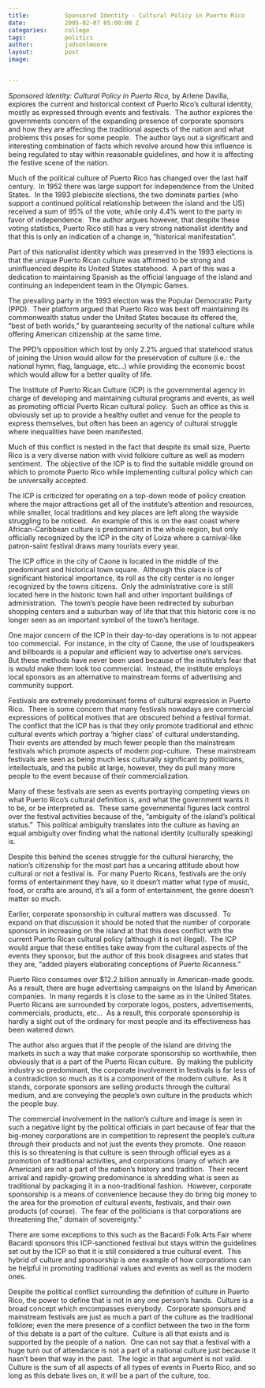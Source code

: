 ```yaml
---
title:			Sponsored Identity - Cultural Policy in Puerto Rico
date:			2005-02-07 05:00:00 Z
categories:		college
tags:			politics
author:			judsonlmoore
layout:			post
image:			


---
```


_Sponsored Identity: Cultural Policy in Puerto Rico,_ by Arlene Davilla, explores the current and historical context of Puerto Rico’s cultural identity, mostly as expressed through events and festivals.  The author explores the governments concern of the expanding presence of corporate sponsors and how they are affecting the traditional aspects of the nation and what problems this poses for some people.  The author lays out a significant and interesting combination of facts which revolve around how this influence is being regulated to stay within reasonable guidelines, and how it is affecting the festive scene of the nation.

Much of the political culture of Puerto Rico has changed over the last half century.  In 1952 there was large support for independence from the United States.  In the 1993 plebiscite elections, the two dominate parties (who support a continued political relationship between the island and the US) received a sum of 95% of the vote, while only 4.4% went to the party in favor of independence.  The author argues however, that despite these voting statistics, Puerto Rico still has a very strong nationalist identity and that this is only an indication of a change in, “historical manifestation”.

Part of this nationalist identity which was preserved in the 1993 elections is that the unique Puerto Rican culture was affirmed to be strong and uninfluenced despite its United States statehood.  A part of this was a dedication to maintaining Spanish as the official language of the island and continuing an independent team in the Olympic Games.

The prevailing party in the 1993 election was the Popular Democratic Party (PPD).  Their platform argued that Puerto Rico was best off maintaining its commonwealth status under the United States because its offered the, “best of both worlds,” by guaranteeing security of the national culture while offering American citizenship at the same time.

The PPD’s opposition which lost by only 2.2% argued that statehood status of joining the Union would allow for the preservation of culture (i.e.: the national hymn, flag, language, etc…) while providing the economic boost which would allow for a better quality of life.

The Institute of Puerto Rican Culture (ICP) is the governmental agency in charge of developing and maintaining cultural programs and events, as well as promoting official Puerto Rican cultural policy.  Such an office as this is obviously set up to provide a healthy outlet and venue for the people to express themselves, but often has been an agency of cultural struggle where inequalities have been manifested.

Much of this conflict is nested in the fact that despite its small size, Puerto Rico is a very diverse nation with vivid folklore culture as well as modern sentiment.  The objective of the ICP is to find the suitable middle ground on which to promote Puerto Rico while implementing cultural policy which can be universally accepted.

The ICP is criticized for operating on a top-down mode of policy creation where the major attractions get all of the institute’s attention and resources, while smaller, local traditions and key places are left along the wayside struggling to be noticed.  An example of this is on the east coast where African-Caribbean culture is predominant in the whole region, but only officially recognized by the ICP in the city of Loiza where a carnival-like patron-saint festival draws many tourists every year.

The ICP office in the city of Caone is located in the middle of the predominant and historical town square.  Although this place is of significant historical importance, its roll as the city center is no longer recognized by the towns citizens.  Only the administrative core is still located here in the historic town hall and other important buildings of administration.  The town’s people have been redirected by suburban shopping centers and a suburban way of life that that this historic core is no longer seen as an important symbol of the town’s heritage.

One major concern of the ICP in their day-to-day operations is to not appear too commercial.  For instance, in the city of Caone, the use of loudspeakers and billboards is a popular and efficient way to advertise one’s services.  But these methods have never been used because of the institute’s fear that is would make them look too commercial.  Instead, the institute employs local sponsors as an alternative to mainstream forms of advertising and community support.

Festivals are extremely predominant forms of cultural expression in Puerto Rico.  There is some concern that many festivals nowadays are commercial expressions of political motives that are obscured behind a festival format.  The conflict that the ICP has is that they only promote traditional and ethnic cultural events which portray a ‘higher class’ of cultural understanding.  Their events are attended by much fewer people than the mainstream festivals which promote aspects of modern pop-culture.  These mainstream festivals are seen as being much less culturally significant by politicians, intellectuals, and the public at large, however, they do pull many more people to the event because of their commercialization.

Many of these festivals are seen as events portraying competing views on what Puerto Rico’s cultural definition is, and what the government wants it to be, or be interpreted as.  These same governmental figures lack control over the festival activities because of the, “ambiguity of the island’s political status.”  This political ambiguity translates into the culture as having an equal ambiguity over finding what the national identity (culturally speaking) is.

Despite this behind the scenes struggle for the cultural hierarchy, the nation’s citizenship for the most part has a uncaring attitude about how cultural or not a festival is.  For many Puerto Ricans, festivals are the only forms of entertainment they have, so it doesn’t matter what type of music, food, or crafts are around, it’s all a form of entertainment, the genre doesn’t matter so much.

Earlier, corporate sponsorship in cultural matters was discussed.  To expand on that discussion it should be noted that the number of corporate sponsors in increasing on the island at that this does conflict with the current Puerto Rican cultural policy (although it is not illegal).  The ICP would argue that these entities take away from the cultural aspects of the events they sponsor, but the author of this book disagrees and states that they are, “added players elaborating conceptions of Puerto Ricanness.”

Puerto Rico consumes over \$12.2 billion annually in American-made goods.  As a result, there are huge advertising campaigns on the Island by American companies.  In many regards it is close to the same as in the United States.  Puerto Ricans are surrounded by corporate logos, posters, advertisements, commercials, products, etc…  As a result, this corporate sponsorship is hardly a sight out of the ordinary for most people and its effectiveness has been watered down.

The author also argues that if the people of the island are driving the markets in such a way that make corporate sponsorship so worthwhile, then obviously that _is_ a part of the Puerto Rican culture.  By making the publicity industry so predominant, the corporate involvement in festivals is far less of a contradiction so much as it is a component of the modern culture.  As it stands, corporate sponsors are selling products through the cultural medium, and are conveying the people’s own culture in the products which the people buy.

The commercial involvement in the nation’s culture and image is seen in such a negative light by the political officials in part because of fear that the big-money corporations are in competition to represent the people’s culture _through_ their products and not just the events they promote.  One reason this is so threatening is that culture is seen through official eyes as a promotion of traditional activities, and corporations (many of which are American) are not a part of the nation’s history and tradition.  Their recent arrival and rapidly-growing predominance is shredding what is seen as traditional by packaging it in a non-traditional fashion.  However, corporate sponsorship is a means of convenience because they do bring big money to the area for the promotion of cultural events, festivals, and their own products (of course).  The fear of the politicians is that corporations are threatening the,” domain of sovereignty.”

There are some exceptions to this such as the Bacardi Folk Arts Fair where Bacardi sponsors this ICP-sanctioned festival but stays within the guidelines set out by the ICP so that it is still considered a true cultural event.  This hybrid of culture and sponsorship is one example of how corporations can be helpful in promoting traditional values and events as well as the modern ones.

Despite the political conflict surrounding the definition of culture in Puerto Rico, the power to define that is not in any one person’s hands.  Culture is a broad concept which encompasses everybody.  Corporate sponsors and mainstream festivals are just as much a part of the culture as the traditional folklore; even the mere presence of a conflict between the two in the form of this debate is a part of the culture.  Culture is all that exists and is supported by the people of a nation.  One can not say that a festival with a huge turn out of attendance is not a part of a national culture just because it hasn’t been that way in the past.  The logic in that argument is not valid.  Culture is the sum of all aspects of all types of events in Puerto Rico, and so long as this debate lives on, it will be a part of the culture, too.
